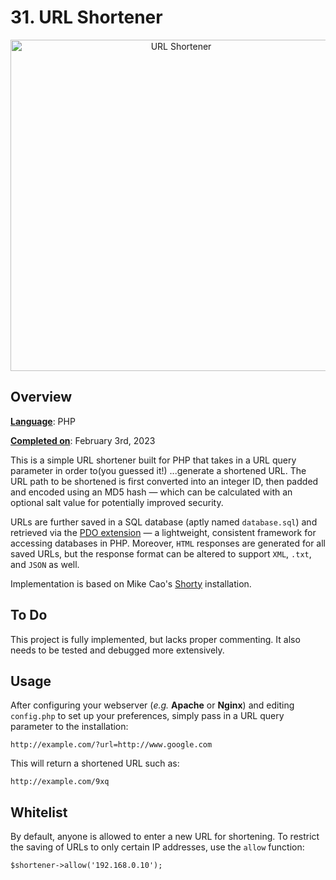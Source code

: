 # 31. URL Shortener

<p align="center">
<img width="530" alt="URL Shortener" src="https://miro.medium.com/max/830/1*Pdw7h5X6vQQNVopIzHBG6A.jpeg"> 
</p>

## Overview 

<ins>__Language__</ins>: PHP

<ins>__Completed on__</ins>: February 3rd, 2023

This is a simple URL shortener built for PHP that takes in a URL query parameter in order to(you guessed it!) ...generate a shortened URL. The URL path to be shortened is first converted into an integer ID, then padded and encoded using an MD5 hash &mdash; which can be calculated with an optional salt value for potentially improved security.

URLs are further saved in a SQL database (aptly named `database.sql`) and retrieved via the [PDO extension](https://www.simplilearn.com/tutorials/php-tutorial/pdo-in-php) &mdash; a lightweight, consistent framework for accessing databases in PHP. Moreover, `HTML` responses are generated for all saved URLs, but the response format can be altered to support `XML`, `.txt`, and `JSON` as well.

Implementation is based on Mike Cao's [Shorty](https://github.com/mikecao/shorty) installation.


## To Do

This project is fully implemented, but lacks proper commenting. It also needs to be tested and debugged more extensively.

## Usage

After configuring your webserver (*e.g.* <b>Apache</b> or <b>Nginx</b>) and editing `config.php` to set up your preferences, simply pass in a URL query parameter to the installation:

```
http://example.com/?url=http://www.google.com
```

This will return a shortened URL such as:

```
http://example.com/9xq
```

## Whitelist

By default, anyone is allowed to enter a new URL for shortening. To restrict the saving of URLs to only certain IP addresses, use the `allow` function:

```
$shortener->allow('192.168.0.10');
```